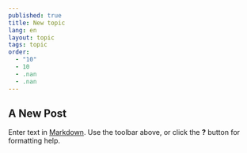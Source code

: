 ```yaml
---
published: true
title: New topic
lang: en
layout: topic
tags: topic
order: 
  - "10"
  - 10
  - .nan
  - .nan
---
```


## A New Post

Enter text in [Markdown](http://daringfireball.net/projects/markdown/). Use the toolbar above, or click the **?** button for formatting help.
